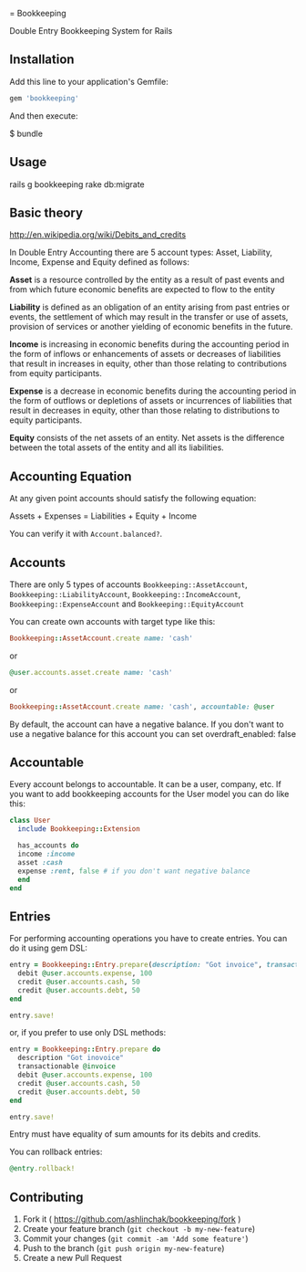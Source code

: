 = Bookkeeping

Double Entry Bookkeeping System for Rails


## Installation

Add this line to your application's Gemfile:

```ruby
gem 'bookkeeping'
```

And then execute:

 $ bundle


## Usage

 rails g bookkeeping
 rake db:migrate


## Basic theory

<http://en.wikipedia.org/wiki/Debits_and_credits>

In Double Entry Accounting there are 5 account types: Asset, Liability, Income,
Expense and Equity defined as follows:

**Asset** is a resource controlled by the entity as a result of past events and
from which future economic benefits are expected to flow to the entity

**Liability** is defined as an obligation of an entity arising from past
entries or events, the settlement of which may result in the transfer or
use of assets, provision of services or another yielding of economic benefits in
the future.

**Income** is increasing in economic benefits during the accounting period in
the form of inflows or enhancements of assets or decreases of liabilities that
result in increases in equity, other than those relating to contributions from
equity participants.

**Expense** is a decrease in economic benefits during the accounting period in
the form of outflows or depletions of assets or incurrences of liabilities that
result in decreases in equity, other than those relating to distributions to
equity participants.

**Equity** consists of the net assets of an entity. Net assets is the
difference between the total assets of the entity and all its liabilities.


## Accounting Equation

At any given point accounts should satisfy the following equation:

 Assets + Expenses = Liabilities + Equity + Income

You can verify it with `Account.balanced?`.


## Accounts

There are only 5 types of accounts `Bookkeeping::AssetAccount`,
`Bookkeeping::LiabilityAccount`, `Bookkeeping::IncomeAccount`, `Bookkeeping::ExpenseAccount` and `Bookkeeping::EquityAccount`

You can create own accounts with target type like this:
```ruby
Bookkeeping::AssetAccount.create name: 'cash'
```
or
```ruby
@user.accounts.asset.create name: 'cash'
```
or
```ruby
Bookkeeping::AssetAccount.create name: 'cash', accountable: @user
```

By default, the account can have a negative balance. If you don't want to use a negative balance for this account you can set overdraft_enabled: false


## Accountable

Every account belongs to accountable. It can be a user, company, etc. If you want to add bookkeeping accounts for the User model you can do like this:

```ruby
class User
  include Bookkeeping::Extension

  has_accounts do
  income :income
  asset :cash
  expense :rent, false # if you don't want negative balance
  end
end
```

## Entries

For performing accounting operations you have to create entries. You can do it using gem DSL:

```ruby
entry = Bookkeeping::Entry.prepare(description: "Got invoice", transactionable: @invoice) do
  debit @user.accounts.expense, 100
  credit @user.accounts.cash, 50
  credit @user.accounts.debt, 50
end

entry.save!
```
or, if you prefer to use only DSL methods:

```ruby
entry = Bookkeeping::Entry.prepare do
  description "Got inovoice"
  transactionable @invoice
  debit @user.accounts.expense, 100
  credit @user.accounts.cash, 50
  credit @user.accounts.debt, 50
end

entry.save!
```

Entry must have equality of sum amounts for its debits and credits.

You can rollback entries:

```ruby
@entry.rollback!
```

## Contributing

1. Fork it ( https://github.com/ashlinchak/bookkeeping/fork )
2. Create your feature branch (`git checkout -b my-new-feature`)
3. Commit your changes (`git commit -am 'Add some feature'`)
4. Push to the branch (`git push origin my-new-feature`)
5. Create a new Pull Request
